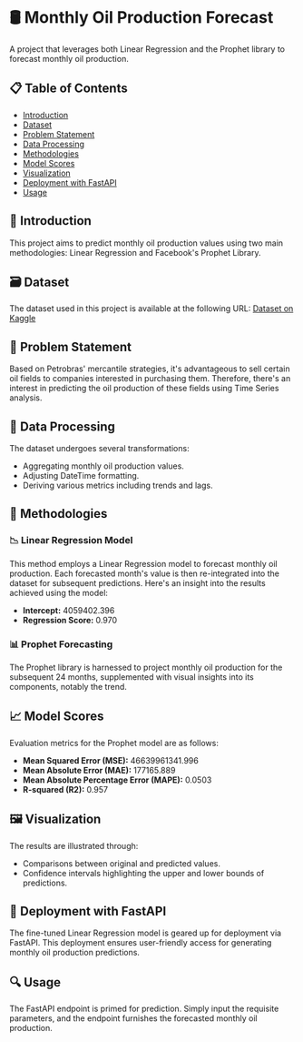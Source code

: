 # 🛢 Monthly Oil Production Forecast

A project that leverages both Linear Regression and the Prophet library to forecast monthly oil production.

## 📋 Table of Contents
- [Introduction](#introduction)
- [Dataset](#dataset)
- [Problem Statement](#problem-statement)
- [Data Processing](#data-processing)
- [Methodologies](#methodologies)
- [Model Scores](#model-scores)
- [Visualization](#visualization)
- [Deployment with FastAPI](#deployment-with-fastapi)
- [Usage](#usage)

## 📌 Introduction
This project aims to predict monthly oil production values using two main methodologies: Linear Regression and Facebook's Prophet Library.

## 🗃 Dataset
The dataset used in this project is available at the following URL:
[Dataset on Kaggle](https://www.kaggle.com/code/erivanoliveirajr/predict-of-future-oil-production)

## 📝 Problem Statement
Based on Petrobras' mercantile strategies, it's advantageous to sell certain oil fields to companies interested in purchasing them. Therefore, there's an interest in predicting the oil production of these fields using Time Series analysis.

## 🔄 Data Processing
The dataset undergoes several transformations:
* Aggregating monthly oil production values.
* Adjusting DateTime formatting.
* Deriving various metrics including trends and lags.

## 🧪 Methodologies
### 📉 Linear Regression Model
This method employs a Linear Regression model to forecast monthly oil production. Each forecasted month's value is then re-integrated into the dataset for subsequent predictions. Here's an insight into the results achieved using the model:
* **Intercept:** 4059402.396
* **Regression Score:** 0.970

### 📊 Prophet Forecasting
The Prophet library is harnessed to project monthly oil production for the subsequent 24 months, supplemented with visual insights into its components, notably the trend.

## 📈 Model Scores
Evaluation metrics for the Prophet model are as follows:
- **Mean Squared Error (MSE):** 46639961341.996
- **Mean Absolute Error (MAE):** 177165.889
- **Mean Absolute Percentage Error (MAPE):** 0.0503
- **R-squared (R2):** 0.957

## 🖼 Visualization
The results are illustrated through:
- Comparisons between original and predicted values.
- Confidence intervals highlighting the upper and lower bounds of predictions.

## 🚀 Deployment with FastAPI
The fine-tuned Linear Regression model is geared up for deployment via FastAPI. This deployment ensures user-friendly access for generating monthly oil production predictions.

## 🔍 Usage
The FastAPI endpoint is primed for prediction. Simply input the requisite parameters, and the endpoint furnishes the forecasted monthly oil production.

